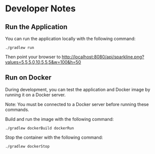 # Developer Notes


Run the Application
----------------

You can run the application locally with the following command:

```
./gradlew run
```

Then point your browser to [http://localhost:8080/api/sparkline.png?values=5,5,5,0,10,5,5,5&w=100&h=50](http://localhost:8080/api/sparkline.png?values=5,5,5,0,10,5,5,5&w=100&h=50)



Run on Docker
----------------

During development, you can test the application and Docker image
by running it on a Docker server.

Note: You must be connected to a Docker server before running these commands.

Build and run the image with the following command:

```
./gradlew dockerBuild dockerRun
```

Stop the container with the following command:

```
./gradlew dockerStop
```